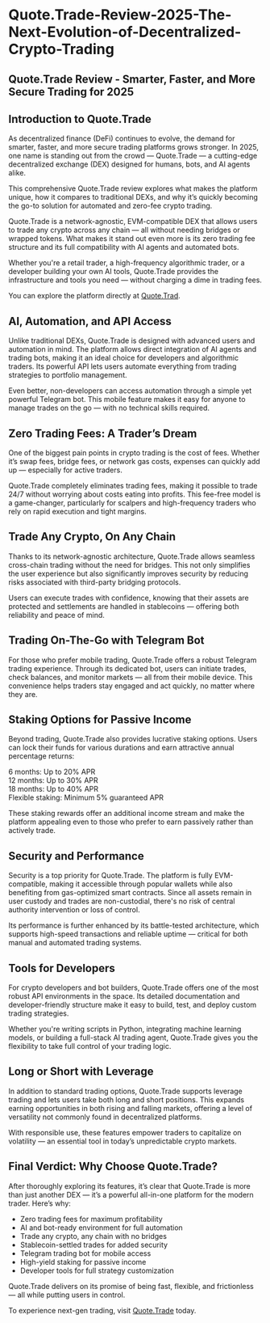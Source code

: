 # Quote.Trade-Review-2025-The-Next-Evolution-of-Decentralized-Crypto-Trading

## Quote.Trade Review - Smarter, Faster, and More Secure Trading for 2025

## Introduction to Quote.Trade

As decentralized finance (DeFi) continues to evolve, the demand for smarter, faster, and more secure trading platforms grows stronger. In 2025, one name is standing out from the crowd — Quote.Trade — a cutting-edge decentralized exchange (DEX) designed for humans, bots, and AI agents alike.

This comprehensive Quote.Trade review explores what makes the platform unique, how it compares to traditional DEXs, and why it’s quickly becoming the go-to solution for automated and zero-fee crypto trading.

Quote.Trade is a network-agnostic, EVM-compatible DEX that allows users to trade any crypto across any chain — all without needing bridges or wrapped tokens. What makes it stand out even more is its zero trading fee structure and its full compatibility with AI agents and automated bots.

Whether you're a retail trader, a high-frequency algorithmic trader, or a developer building your own AI tools, Quote.Trade provides the infrastructure and tools you need — without charging a dime in trading fees.

You can explore the platform directly at [Quote.Trad](https://quote.trade).

## AI, Automation, and API Access

Unlike traditional DEXs, Quote.Trade is designed with advanced users and automation in mind. The platform allows direct integration of AI agents and trading bots, making it an ideal choice for developers and algorithmic traders. Its powerful API lets users automate everything from trading strategies to portfolio management.

Even better, non-developers can access automation through a simple yet powerful Telegram bot. This mobile feature makes it easy for anyone to manage trades on the go — with no technical skills required.

## Zero Trading Fees: A Trader’s Dream

One of the biggest pain points in crypto trading is the cost of fees. Whether it’s swap fees, bridge fees, or network gas costs, expenses can quickly add up — especially for active traders.

Quote.Trade completely eliminates trading fees, making it possible to trade 24/7 without worrying about costs eating into profits. This fee-free model is a game-changer, particularly for scalpers and high-frequency traders who rely on rapid execution and tight margins.

## Trade Any Crypto, On Any Chain

Thanks to its network-agnostic architecture, Quote.Trade allows seamless cross-chain trading without the need for bridges. This not only simplifies the user experience but also significantly improves security by reducing risks associated with third-party bridging protocols.

Users can execute trades with confidence, knowing that their assets are protected and settlements are handled in stablecoins — offering both reliability and peace of mind.

## Trading On-The-Go with Telegram Bot

For those who prefer mobile trading, Quote.Trade offers a robust Telegram trading experience. Through its dedicated bot, users can initiate trades, check balances, and monitor markets — all from their mobile device. This convenience helps traders stay engaged and act quickly, no matter where they are.

## Staking Options for Passive Income

Beyond trading, Quote.Trade also provides lucrative staking options. Users can lock their funds for various durations and earn attractive annual percentage returns:

6 months: Up to 20% APR  
12 months: Up to 30% APR  
18 months: Up to 40% APR  
Flexible staking: Minimum 5% guaranteed APR

These staking rewards offer an additional income stream and make the platform appealing even to those who prefer to earn passively rather than actively trade.

## Security and Performance

Security is a top priority for Quote.Trade. The platform is fully EVM-compatible, making it accessible through popular wallets while also benefiting from gas-optimized smart contracts. Since all assets remain in user custody and trades are non-custodial, there's no risk of central authority intervention or loss of control.

Its performance is further enhanced by its battle-tested architecture, which supports high-speed transactions and reliable uptime — critical for both manual and automated trading systems.

## Tools for Developers

For crypto developers and bot builders, Quote.Trade offers one of the most robust API environments in the space. Its detailed documentation and developer-friendly structure make it easy to build, test, and deploy custom trading strategies.

Whether you're writing scripts in Python, integrating machine learning models, or building a full-stack AI trading agent, Quote.Trade gives you the flexibility to take full control of your trading logic.

## Long or Short with Leverage

In addition to standard trading options, Quote.Trade supports leverage trading and lets users take both long and short positions. This expands earning opportunities in both rising and falling markets, offering a level of versatility not commonly found in decentralized platforms.

With responsible use, these features empower traders to capitalize on volatility — an essential tool in today’s unpredictable crypto markets.

## Final Verdict: Why Choose Quote.Trade?

After thoroughly exploring its features, it’s clear that Quote.Trade is more than just another DEX — it’s a powerful all-in-one platform for the modern trader. Here’s why:

- Zero trading fees for maximum profitability  
- AI and bot-ready environment for full automation  
- Trade any crypto, any chain with no bridges  
- Stablecoin-settled trades for added security  
- Telegram trading bot for mobile access  
- High-yield staking for passive income  
- Developer tools for full strategy customization

Quote.Trade delivers on its promise of being fast, flexible, and frictionless — all while putting users in control.

To experience next-gen trading, visit [Quote.Trade](https://quote.trade) today.
